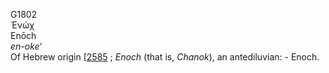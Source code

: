<body>
  <p>G1802<br>  Ἐνώχ  <br> Enōch  <br><i>en-oke‘ </i><br>Of Hebrew origin [<a href="h2585.htm">2585</a> ; <i>Enoch</i> (that is, <i>Chanok</i>), an antediluvian: - Enoch.<br></p>
 </body>